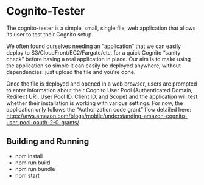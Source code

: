# Cognito-Tester

The cognito-tester is a simple, small, single file, web application that allows its user to test their Cognito setup. 

We often found ourselves needing an “application” that we can easily deploy to S3/CloudFront/EC2/Fargate/etc. for a quick Cognito “sanity check” before having a real application in place. Our aim is to make using the application so simple it can easily be deployed anywhere, without dependencies: just upload the file and you're done.

Once the file is deployed and opened in a web browser, users are prompted to enter information about their Cognito User Pool (Authenticated Domain, Redirect URI, User Pool ID, Client ID, and Scope) and the application will test whether their installation is working with various settings. For now, the application only follows the “Authorization code grant” flow detailed here: https://aws.amazon.com/blogs/mobile/understanding-amazon-cognito-user-pool-oauth-2-0-grants/


## Building and Running

* npm install
* npm run build
* npm run bundle
* npm start
